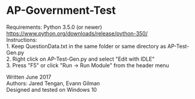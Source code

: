# AP-Government-Test
Requirements: Python 3.5.0 (or newer) https://www.python.org/downloads/release/python-350/                                                                            
Instructions:                                                                                                                                 
	1. Keep QuestionData.txt in the same folder or same directory as AP-Test-Gen.py                                                                                                   
	2. Right click on AP-Test-Gen.py and select "Edit with IDLE"                                                                                                                            
	3. Press "F5" or click "Run -> Run Module" from the header menu                                                                                                                       

Written June 2017                                                                                                                                 
Authors: Jared Tengan, Evann Gilman                                                                                                             
Designed and tested on Windows 10                                                                                                                      
